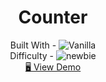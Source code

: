<h1 align="center">Counter</h1>

<!-- <div align="center">
  <img src="https://geojs.one/js/img/raw/1015_carousel.gif" alt="" />
</div> -->

  <div align="center">
    Built With - 
    <img src="https://img.shields.io/badge/-Vanilla-cf6390" alt="Vanilla" />
 
  
  <br/>
    Difficulty - <img src="https://img.shields.io/badge/%201%20-newbie-white?labelColor=6abecd" alt="newbie" />
  <br/>
  <a href="https://geojs.one/jsvanilla/23_counter" target="_blank">🖥️ View Demo</a>
    

  </div>

<!-- https://img.shields.io/badge/-Vanilla-cf6390 -->
<!-- https://img.shields.io/badge/-React-f4cf0c -->

<!-- %201%20-newbie-white?labelColor=6abecd -->
<!-- %202%20-junior-white?labelColor=aad742 -->
<!-- %203%20-intermediate-white?labelColor=f1b604 -->
<!-- %204%20-advanced-white?labelColor=bf4605 -->
<!-- %205%20-guru-white?labelColor=ed2c49 -->
